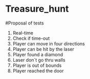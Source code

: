 # Treasure_hunt

#Proposal of tests
1. Real-time
2. Check if time-out
3. Player can move in four directions
4. Player can be hit by the laser
5. Player found a diamond
6. Laser don´t go thru walls
7. Player is out of bounds
8. Player reached the door
